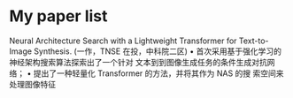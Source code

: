 # My paper list
Neural Architecture Search with a Lightweight Transformer for
Text-to-Image Synthesis. (一作，TNSE 在投，中科院二区)
• 首次采用基于强化学习的神经架构搜索算法探索出了一个针对
文本到到图像生成任务的条件生成对抗网络；
• 提出了一种轻量化 Transformer 的方法，并将其作为 NAS 的搜
索空间来处理图像特征
